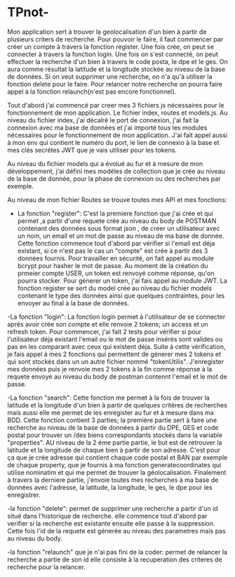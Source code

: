 # TPnot-
Mon application sert à trouver la geolocalisation d'un bien à partir de plusieurs criters de recherche. 
Pour pouvoir le faire, il faut commencer par créer un compte à travers la fonction register. Une fois crée, on peut se connecter à travers la fonction login. Une fois on s'est connecté, on peut effectuer la recherche d'un bien à travers le code posta, le dpe et le ges. On aura comme résultat la latitude et la longitude stockée au niveau de la base de données.
Si on veut supprimer une recherche, on n'a qu'à utiliser la fonction delete pour le faire. Pour relancer notre recherche on pourra faire appel à la fonction relaunch(n'est pas encore fonctionnel).

Tout d'abord j'ai commencé par creer mes 3 fichiers js nécessaires pour le fonctionnement de mon application.
Le fichier index, routes et models.js.
Au niveau du fichier index, j'ai décalré le port de connexion, j'ai fait la connexion avec ma base de données et j'ai importé tous les modules nécessaires pour le fonctionnement de mon application. 
J'ai fait appel aussi à mon env qui contient le numéro du port, le lien de connexio à la base et mes clés secrétes JWT que je vais utiliser pour les tokens.

Au niveau du fichier models qui a évolué au fur et à mesure de mon développement, j'ai défini mes modéles de collection que je crée au niveau de la base de donnée, pour la phase de connexion ou des recherches par exemple.

Au niveau de mon fichier Routes se trouve toutes mes API et mes fonctions:

- La fonction "register": C'est la premiere fonction que j'ai crée et qui permet ,a partir d'une requete crée au niveau du body de POSTMAN contenant des données sous format json , de creer un utilisateur avec un nom, un email et un mot de passe au niveau de ma base de donnée. Cette fonction commence tout d'abord par vérifier si l'email est déja existant, si ce n'est pas le cas un "compte" est crée à partir des 3 données fournis. Pour travailler en sécurité, on fait appel au module bcrypt pour hasher le mot de passe. Au moment de la création du prmeier compte USER, un token est renvoyé comme réponse, qu'on pourra stocker. Pour génerer un token, j'ai fais appel au module JWT. 
La fonction register se sert du model crée au niveau du fichier models contenant le type des données ainsi que quelques contraintes, pour les envoyer au final à la base de données.

-La fonction "login": La fonction login permet à l'utilisateur de se connecter après avoir crée son compte et elle renvoie 2 tokens; un access et un refresh token. Pour commencer, j'ai fait 2 tests pour vérifier si pour l'utilisateur déja existant l'email ou le mot de passe insérés sont valides ou pas en les comparant avec ceux qui existent déja. Suite à cette vérification, je fais appel à mes 2 fonctions qui permettent de génerer mes 2 tokens et qui sont stockés dans un un autre fichier nommé "tokenUtilis". J'enregister mes données puis je renvoie mes 2 tokens à la fin comme réponse à la requete envoyé au niveau du body de postman contennt l'email et le mot de passe.


-La fonction "search": Cette fonction me permet à la fois de trouver la latitude et la longitude d'un bien à partir de quelques critéres de recherches mais aussi elle me permet de les enregister au fur et à mesure dans ma BDD.
Cette fonction contient 3 parties; la première partie sert à faire une recherche au niveau de la base de données à partir du DPE, GES et code postal pour trouver un /des biens correspondants stockés dans la variable "properties". AU niveau de la 2 éme partie partie, le but est de retrouver la latitude et la longitude de chaque bien à partir de son adresse. C'est pour ça que je crée adresse qui contient chaque code postal et BAN par exemple de chaque property,  que je fournis à ma fonction generatecoordinates qui utilise nominatim et qui me permet de trouver la géolocalisation.
Finalement à travers la derniere partie, j'envoie toutes mes recherches à ma base de données avec l'adresse, la latitude, la longitude, le ges, le dpe pour les enregistrer.

-la fonction "delete": permet de supprimer une recherche a partir d'un id situé dans l'historique de recherche. elle commence tout d'abord par verifier si la recherche est existante ensuite elle passe à la suppression. Cette fois l'id de la requete est génerée au niveau des parametres mais pas au niveau du body.

-la fonction "relaunch" que je n'ai pas fini de la coder: permet de relancer la recherche a partie de son id elle consiste  à la recuperation des criteres de recherche pour la relancer.




